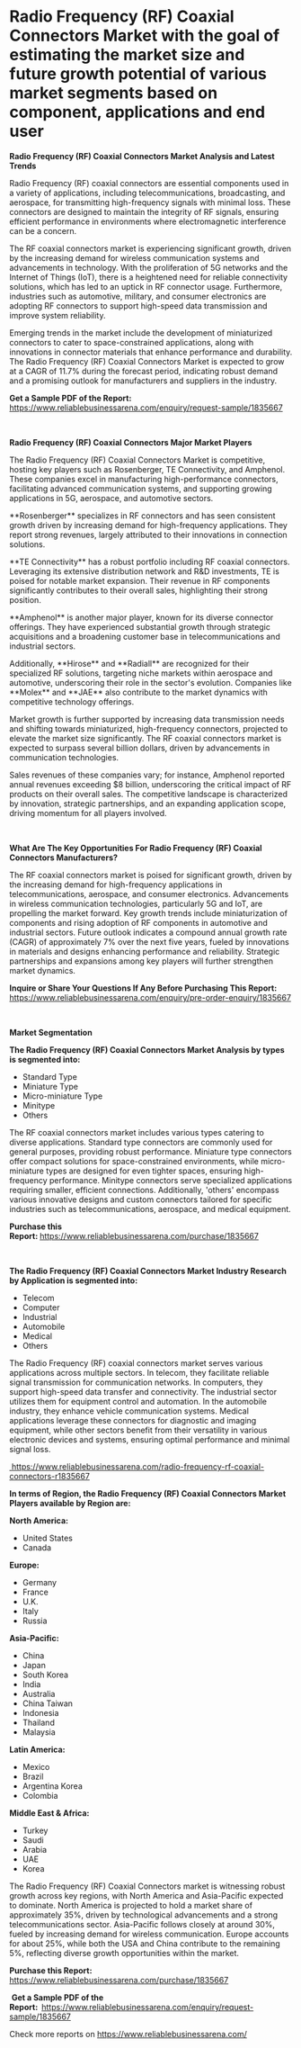 <p><h1>Radio Frequency (RF) Coaxial Connectors Market with the goal of estimating the market size and future growth potential of various market segments based on component, applications and end user</h1></p><p><strong>Radio Frequency (RF) Coaxial Connectors Market Analysis and Latest Trends</strong></p>
<p><p>Radio Frequency (RF) coaxial connectors are essential components used in a variety of applications, including telecommunications, broadcasting, and aerospace, for transmitting high-frequency signals with minimal loss. These connectors are designed to maintain the integrity of RF signals, ensuring efficient performance in environments where electromagnetic interference can be a concern. </p><p>The RF coaxial connectors market is experiencing significant growth, driven by the increasing demand for wireless communication systems and advancements in technology. With the proliferation of 5G networks and the Internet of Things (IoT), there is a heightened need for reliable connectivity solutions, which has led to an uptick in RF connector usage. Furthermore, industries such as automotive, military, and consumer electronics are adopting RF connectors to support high-speed data transmission and improve system reliability.</p><p>Emerging trends in the market include the development of miniaturized connectors to cater to space-constrained applications, along with innovations in connector materials that enhance performance and durability. The Radio Frequency (RF) Coaxial Connectors Market is expected to grow at a CAGR of 11.7% during the forecast period, indicating robust demand and a promising outlook for manufacturers and suppliers in the industry.</p></p>
<p><strong>Get a Sample PDF of the Report:&nbsp;</strong> <a href="https://www.reliablebusinessarena.com/enquiry/request-sample/1835667?utm_campaign=1948&utm_medium=2&utm_source=Github&utm_content=ia&utm_term=31122024&utm_id=radio-frequency-rf-coaxial-connectors">https://www.reliablebusinessarena.com/enquiry/request-sample/1835667</a></p>
<p>&nbsp;</p>
<p><strong>Radio Frequency (RF) Coaxial Connectors Major Market Players</strong></p>
<p><p>The Radio Frequency (RF) Coaxial Connectors Market is competitive, hosting key players such as Rosenberger, TE Connectivity, and Amphenol. These companies excel in manufacturing high-performance connectors, facilitating advanced communication systems, and supporting growing applications in 5G, aerospace, and automotive sectors.</p><p>**Rosenberger** specializes in RF connectors and has seen consistent growth driven by increasing demand for high-frequency applications. They report strong revenues, largely attributed to their innovations in connection solutions.</p><p>**TE Connectivity** has a robust portfolio including RF coaxial connectors. Leveraging its extensive distribution network and R&D investments, TE is poised for notable market expansion. Their revenue in RF components significantly contributes to their overall sales, highlighting their strong position.</p><p>**Amphenol** is another major player, known for its diverse connector offerings. They have experienced substantial growth through strategic acquisitions and a broadening customer base in telecommunications and industrial sectors.</p><p>Additionally, **Hirose** and **Radiall** are recognized for their specialized RF solutions, targeting niche markets within aerospace and automotive, underscoring their role in the sector's evolution. Companies like **Molex** and **JAE** also contribute to the market dynamics with competitive technology offerings.</p><p>Market growth is further supported by increasing data transmission needs and shifting towards miniaturized, high-frequency connectors, projected to elevate the market size significantly. The RF coaxial connectors market is expected to surpass several billion dollars, driven by advancements in communication technologies.</p><p>Sales revenues of these companies vary; for instance, Amphenol reported annual revenues exceeding $8 billion, underscoring the critical impact of RF products on their overall sales. The competitive landscape is characterized by innovation, strategic partnerships, and an expanding application scope, driving momentum for all players involved.</p></p>
<p>&nbsp;</p>
<p><strong>What Are The Key Opportunities For Radio Frequency (RF) Coaxial Connectors Manufacturers?</strong></p>
<p><p>The RF coaxial connectors market is poised for significant growth, driven by the increasing demand for high-frequency applications in telecommunications, aerospace, and consumer electronics. Advancements in wireless communication technologies, particularly 5G and IoT, are propelling the market forward. Key growth trends include miniaturization of components and rising adoption of RF components in automotive and industrial sectors. Future outlook indicates a compound annual growth rate (CAGR) of approximately 7% over the next five years, fueled by innovations in materials and designs enhancing performance and reliability. Strategic partnerships and expansions among key players will further strengthen market dynamics.</p></p>
<p><strong>Inquire or Share Your Questions If Any Before Purchasing This Report:</strong> <a href="https://www.reliablebusinessarena.com/enquiry/pre-order-enquiry/1835667?utm_campaign=1948&utm_medium=2&utm_source=Github&utm_content=ia&utm_term=31122024&utm_id=radio-frequency-rf-coaxial-connectors">https://www.reliablebusinessarena.com/enquiry/pre-order-enquiry/1835667</a></p>
<p>&nbsp;</p>
<p><strong>Market Segmentation</strong></p>
<p><strong>The Radio Frequency (RF) Coaxial Connectors Market Analysis by types is segmented into:</strong></p>
<p><ul><li>Standard Type</li><li>Miniature Type</li><li>Micro-miniature Type</li><li>Minitype</li><li>Others</li></ul></p>
<p><p>The RF coaxial connectors market includes various types catering to diverse applications. Standard type connectors are commonly used for general purposes, providing robust performance. Miniature type connectors offer compact solutions for space-constrained environments, while micro-miniature types are designed for even tighter spaces, ensuring high-frequency performance. Minitype connectors serve specialized applications requiring smaller, efficient connections. Additionally, 'others' encompass various innovative designs and custom connectors tailored for specific industries such as telecommunications, aerospace, and medical equipment.</p></p>
<p><strong>Purchase this Report:&nbsp;</strong><a href="https://www.reliablebusinessarena.com/purchase/1835667?utm_campaign=1948&utm_medium=2&utm_source=Github&utm_content=ia&utm_term=31122024&utm_id=radio-frequency-rf-coaxial-connectors">https://www.reliablebusinessarena.com/purchase/1835667</a></p>
<p>&nbsp;</p>
<p><strong>The Radio Frequency (RF) Coaxial Connectors Market Industry Research by Application is segmented into:</strong></p>
<p><ul><li>Telecom</li><li>Computer</li><li>Industrial</li><li>Automobile</li><li>Medical</li><li>Others</li></ul></p>
<p><p>The Radio Frequency (RF) coaxial connectors market serves various applications across multiple sectors. In telecom, they facilitate reliable signal transmission for communication networks. In computers, they support high-speed data transfer and connectivity. The industrial sector utilizes them for equipment control and automation. In the automobile industry, they enhance vehicle communication systems. Medical applications leverage these connectors for diagnostic and imaging equipment, while other sectors benefit from their versatility in various electronic devices and systems, ensuring optimal performance and minimal signal loss.</p></p>
<p><a href="https://www.reliablebusinessarena.com/radio-frequency-rf-coaxial-connectors-r1835667?utm_campaign=1948&utm_medium=2&utm_source=Github&utm_content=ia&utm_term=31122024&utm_id=radio-frequency-rf-coaxial-connectors">&nbsp;https://www.reliablebusinessarena.com/radio-frequency-rf-coaxial-connectors-r1835667</a></p>
<p><strong>In terms of Region, the Radio Frequency (RF) Coaxial Connectors Market Players available by Region are:</strong></p>
<p>
    <p> <strong> North America: </strong>
        <ul>
            <li>United States</li>
            <li>Canada</li>
        </ul>
        </p> 
    <p> <strong> Europe: </strong>
        <ul>
            <li>Germany</li>
            <li>France</li>
            <li>U.K.</li>
            <li>Italy</li>
            <li>Russia</li>
        </ul>
        </p> 
    <p> <strong> Asia-Pacific: </strong>
        <ul>
            <li>China</li>
            <li>Japan</li>
            <li>South Korea</li>
            <li>India</li>
            <li>Australia</li>
            <li>China Taiwan</li>
            <li>Indonesia</li>
            <li>Thailand</li>
            <li>Malaysia</li>
        </ul>
        </p> 
    <p> <strong> Latin America: </strong>
        <ul>
            <li>Mexico</li>
            <li>Brazil</li>
            <li>Argentina Korea</li>
            <li>Colombia</li>
        </ul>
        </p> 
    <p> <strong> Middle East & Africa: </strong>
        <ul>
            <li>Turkey</li>
            <li>Saudi</li>
            <li>Arabia</li>
            <li>UAE</li>
            <li>Korea</li>
        </ul>
    </p>
    </p>
<p><p>The Radio Frequency (RF) Coaxial Connectors market is witnessing robust growth across key regions, with North America and Asia-Pacific expected to dominate. North America is projected to hold a market share of approximately 35%, driven by technological advancements and a strong telecommunications sector. Asia-Pacific follows closely at around 30%, fueled by increasing demand for wireless communication. Europe accounts for about 25%, while both the USA and China contribute to the remaining 5%, reflecting diverse growth opportunities within the market.</p></p>
<p><strong>Purchase this Report: </strong><a href="https://www.reliablebusinessarena.com/purchase/1835667?utm_campaign=1948&utm_medium=2&utm_source=Github&utm_content=ia&utm_term=31122024&utm_id=radio-frequency-rf-coaxial-connectors">https://www.reliablebusinessarena.com/purchase/1835667</a></p>
<p>&nbsp;<strong>Get a Sample PDF of the Report:&nbsp;&nbsp;</strong><a href="https://www.reliablebusinessarena.com/enquiry/request-sample/1835667?utm_campaign=1948&utm_medium=2&utm_source=Github&utm_content=ia&utm_term=31122024&utm_id=radio-frequency-rf-coaxial-connectors">https://www.reliablebusinessarena.com/enquiry/request-sample/1835667</a></p>
<p><strong></strong></p>
<p>Check more reports on <a href="https://www.reliablebusinessarena.com/?utm_campaign=1948&utm_medium=2&utm_source=Github&utm_content=ia&utm_term=31122024&utm_id=radio-frequency-rf-coaxial-connectors">https://www.reliablebusinessarena.com/</a></p>